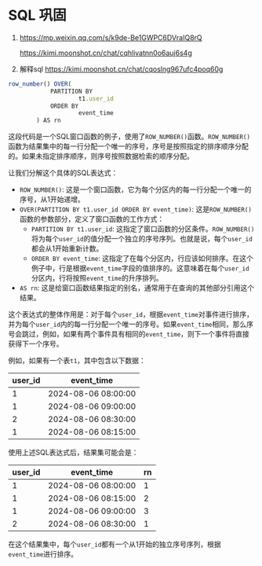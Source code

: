 # SQL 巩固

1. https://mp.weixin.qq.com/s/k9de-Be1GWPC6DVraIQ8rQ
    
    https://kimi.moonshot.cn/chat/cqhlivatnn0o6auj6s4g
    
2. 解释sql
https://kimi.moonshot.cn/chat/cqoslng967ufc4poq60g

```jsx
row_number() OVER(
            PARTITION BY
                    t1.user_id
            ORDER BY
                    event_time
        ) AS rn

```

这段代码是一个SQL窗口函数的例子，使用了`ROW_NUMBER()`函数。`ROW_NUMBER()`函数为结果集中的每一行分配一个唯一的序号，序号是按照指定的排序顺序分配的。如果未指定排序顺序，则序号按照数据检索的顺序分配。

让我们分解这个具体的SQL表达式：

- `ROW_NUMBER()`: 这是一个窗口函数，它为每个分区内的每一行分配一个唯一的序号，从1开始递增。
- `OVER(PARTITION BY t1.user_id ORDER BY event_time)`: 这是`ROW_NUMBER()`函数的参数部分，定义了窗口函数的工作方式：
    - `PARTITION BY t1.user_id`: 这指定了窗口函数的分区条件。`ROW_NUMBER()`将为每个`user_id`的值分配一个独立的序号序列。也就是说，每个`user_id`都会从1开始重新计数。
    - `ORDER BY event_time`: 这指定了在每个分区内，行应该如何排序。在这个例子中，行是根据`event_time`字段的值排序的。这意味着在每个`user_id`分区内，行将按照`event_time`的升序排列。
- `AS rn`: 这是给窗口函数结果指定的别名，通常用于在查询的其他部分引用这个结果。

这个表达式的整体作用是：对于每个`user_id`，根据`event_time`对事件进行排序，并为每个`user_id`内的每一行分配一个唯一的序号。如果`event_time`相同，那么序号会跳过，例如，如果有两个事件具有相同的`event_time`，则下一个事件将直接获得下一个序号。

例如，如果有一个表`t1`，其中包含以下数据：

| user_id | event_time |
| --- | --- |
| 1 | 2024-08-06 08:00:00 |
| 1 | 2024-08-06 09:00:00 |
| 2 | 2024-08-06 08:30:00 |
| 1 | 2024-08-06 08:15:00 |

使用上述SQL表达式后，结果集可能会是：

| user_id | event_time | rn |
| --- | --- | --- |
| 1 | 2024-08-06 08:00:00 | 1 |
| 1 | 2024-08-06 08:15:00 | 2 |
| 1 | 2024-08-06 09:00:00 | 3 |
| 2 | 2024-08-06 08:30:00 | 1 |

在这个结果集中，每个`user_id`都有一个从1开始的独立序号序列，根据`event_time`进行排序。